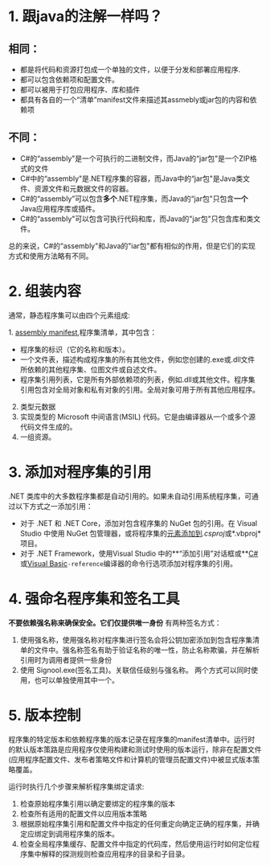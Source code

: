 # 1. 跟java的注解一样吗？
## 相同：
* 都是将代码和资源打包成一个单独的文件，以便于分发和部署应用程序.
* 都可以包含依赖项和配置文件。
* 都可以被用于打包应用程序、库和插件
* 都具有各自的一个“清单”manifest文件来描述其assmebly或jar包的内容和依赖项
## 不同：
* C#的“assembly"是一个可执行的二进制文件，而Java的“jar包"是一个ZIP格式的文件
* C#中的“assembly"是.NET程序集的容器，而Java中的“jar包"是Java类文件、资源文件和元数据文件的容器。
* C#的“assembly”可以包含**多个**.NET程序集，而Java的“jar包"只包含**一个**Java应用程序库或插件。
* C#的“assembly"可以包含可执行代码和库，而Java的"jar包"只包含库和类文件。

总的来说，C#的“assembly"和Java的"iar包"都有相似的作用，但是它们的实现方式和使用方法略有不同。

# 2. 组装内容
通常，静态程序集可以由四个元素组成:

1. [assembly manifest](https://learn.microsoft.com/en-us/dotnet/standard/assembly/manifest),程序集清单，其中包含：
* 程序集的标识（它的名称和版本）。
* 一个文件表，描述构成程序集的所有其他文件，例如您创建的.exe或.dll文件所依赖的其他程序集、位图文件或自述文件。
* 程序集引用列表，它是所有外部依赖项的列表，例如.dll或其他文件。程序集引用包含对全局对象和私有对象的引用。全局对象可用于所有其他应用程序。
2. 类型元数据
3. 实现类型的 Microsoft 中间语言(MSIL) 代码。它是由编译器从一个或多个源代码文件生成的。
4. 一组资源。

# 3. 添加对程序集的引用
.NET 类库中的大多数程序集都是自动引用的。如果未自动引用系统程序集，可通过以下方式之一添加引用：

*   对于 .NET 和 .NET Core，添加对包含程序集的 NuGet 包的引用。在 Visual Studio 中使用 NuGet 包管理器，或将程序集的[<PackageReference>元素添加到](https://learn.microsoft.com/en-us/dotnet/core/tools/dependencies#the-packagereference-element)*.csproj*或*.vbproj*项目。
*   对于 .NET Framework，使用Visual Studio 中的**“添加引用”对话框或**[C#](https://learn.microsoft.com/en-us/dotnet/csharp/language-reference/compiler-options/inputs#references)或[Visual Basic](https://learn.microsoft.com/en-us/dotnet/visual-basic/reference/command-line-compiler/reference)`-reference`编译器的命令行选项添加对程序集的引用。

# 4. 强命名程序集和签名工具
**不要依赖强名称来确保安全。它们仅提供唯一身份**
有两种签名方式：
1. 使用强名称，使用强名称对程序集进行签名会将公钥加密添加到包含程序集清单的文件中。强名称签名有助于验证名称的唯一性，防止名称欺骗，并在解析引用时为调用者提供一些身份
2. 使用 Signool.exe(签名工具)。关联信任级别与强名称。
两个方式可以同时使用，也可以单独使用其中一个。

# 5. 版本控制
程序集的特定版本和依赖程序集的版本记录在程序集的manifest清单中。运行时的默认版本策路是应用程序仅使用构建和测试时使用的版本运行，除非在配置文件(应用程序配置文件、发布者策略文件和计算机的管理员配置文件)中被显式版本策略覆盖。

运行时执行几个步骤来解析程序集绑定请求:
1. 检查原始程序集引用以确定要绑定的程序集的版本
2. 检查所有适用的配置文件以应用版本策略
3. 根据原始程序集引用和配置文件中指定的任何重定向确定正确的程序集，并确定应绑定到调用程序集的版本。
4. 检查全局程序集缓存、配置文件中指定的代码库，然后使用运行时如何定位程序集中解释的探测规则检查应用程序的目录和子目录。

